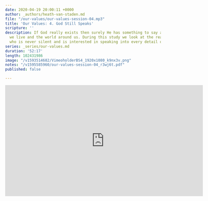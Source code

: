 ```yaml
---
date: 2020-04-19 20:00:11 +0000
author: _authors/heath-van-staden.md
file: "/our-values/our-values-session-04.mp3"
title: 'Our Values: 4. God Still Speaks'
scripture: ''
description: If God really exists then surely He has something to say about the life
  we live and the world around us. During this study we look at the reality of a God
  who is never silent and is interested in speaking into every detail our lives.
series: _series/our-values.md
duration: '52:17'
length: 102431986
image: "/v1593514682/VimeoholderBS4_1920x1080_k9nx3v.png"
notes: "/v1595585960/our-values-session-04_r3wj6t.pdf"
published: false

---
```

<iframe src="https://player.vimeo.com/video/431752088" width="640" height="360" frameborder="0" allow="autoplay; fullscreen" allowfullscreen></iframe>